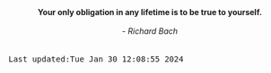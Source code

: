 
<div align="center"><b><span>Your only obligation in any lifetime is to be true to yourself.</span></b><br><br><i> - Richard Bach</i></div>
<br><br><kbd>Last updated:Tue Jan 30 12:08:55 2024</kbd>